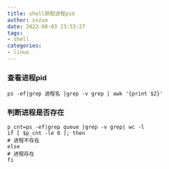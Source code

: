 ```yaml
---
title: shell获取进程pid
author: xxzuo
date: 2022-08-03 23:53:27
tags:
- shell
categories:
- linux
---
```


### 查看进程pid

```shell
ps -ef|grep 进程名 |grep -v grep | awk '{print $2}'
```



### 判断进程是否存在

```shell
p_cnt=ps -ef|grep queue |grep -v grep| wc -l
if [ $p_cnt -le 0 ]; then
# 进程不存在
else
# 进程存在
fi
```

